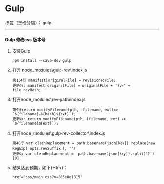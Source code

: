 # Gulp 

标签（空格分隔）： gulp

---

#### Gulp 修改css 版本号

 1. 安装Gulp
    ```
    npm install --save-dev gulp
    ```
 2. 打开 node_modules\gulp-rev\index.js
    ```
    第134行 manifest[originalFile] = revisionedFile;
    更新为: manifest[originalFile] = originalFile + '?v=' + file.revHash;
    ```
    
 3. 打开node_modules\rev-path\index.js
    ```
    第9行return modifyFilename(pth, (filename, ext)=> `${filename}-${hash}${ext}`);
    更新为: return modifyFilename(pth, (filename, ext) => `${filename}${ext}`);
    ```
 4. 打开node_modules\gulp-rev-collector\index.js
    ```
    第40行 var cleanReplacement = path.basename(json[key]).replace(new RegExp( opts.revSuffix ), ''）
    更新为 var cleanReplacement =  path.basename(json[key]).split('?')[0];
    ```
 5. 结果达到预期，如下(Html)：
    ```
    href="css/main.css?v=885e0e1815"
    ```